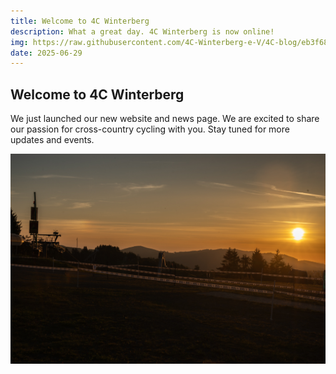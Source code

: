 ```yaml
---
title: Welcome to 4C Winterberg
description: What a great day. 4C Winterberg is now online!
img: https://raw.githubusercontent.com/4C-Winterberg-e-V/4C-blog/eb3f6829eab0f394c6549fcc4c1a7c734e214da9/img/herosection.jpg
date: 2025-06-29
---
```


## Welcome to 4C Winterberg

We just launched our new website and news page. We are excited to share our passion for cross-country cycling with you. Stay tuned for more updates and events.

![image](https://raw.githubusercontent.com/4C-Winterberg-e-V/4C-blog/eb3f6829eab0f394c6549fcc4c1a7c734e214da9/img/herosection.jpg)



